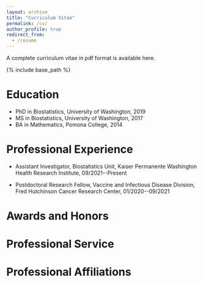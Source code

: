 ```yaml
---
layout: archive
title: "Curriculum Vitae"
permalink: /cv/
author_profile: true
redirect_from:
  - /resume
---
```


A complete curriculum vitae in pdf format is available here.

{% include base_path %}

Education
======
* PhD in Biostatistics, University of Washington, 2019
* MS in Biostatistics, University of Washington, 2017
* BA in Mathematics, Pomona College, 2014

Professional Experience
======
* Assistant Investigator, Biostatistics Unit, Kaiser Permanente Washington Health Research Institute, 09/2021--Present

* Postdoctoral Research Fellow, Vaccine and Infectious Disease Division, Fred Hutchinson Cancer Research Center, 01/2020--09/2021

Awards and Honors
======

Professional Service
======

Professional Affiliations
======

<!-- Publications
======
  <ul>{% for post in site.publications %}
    {% include archive-single-cv.html %}
  {% endfor %}</ul>

Talks
======
  <ul>{% for post in site.talks %}
    {% include archive-single-talk-cv.html %}
  {% endfor %}</ul>

Teaching
======
  <ul>{% for post in site.teaching %}
    {% include archive-single-cv.html %}
  {% endfor %}</ul>

Service and leadership
======
* Currently signed in to 43 different slack teams -->
